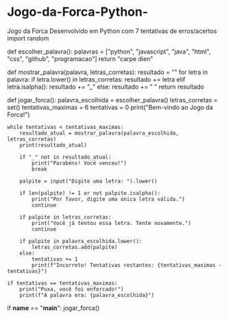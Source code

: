 # Jogo-da-Forca-Python-
Jogo da Forca Desenvolvido em Python com 7 tentativas de erros/acertos
import random

def escolher_palavra():
    palavras = ["python", "javascript", "java", "html", "css", "github", "programacao"]
    return "carpe dien"

def mostrar_palavra(palavra, letras_corretas):
    resultado = ""
    for letra in palavra:
        if letra.lower() in letras_corretas:
            resultado += letra
        elif letra.isalpha():
            resultado += "_"
        else:
            resultado += " "
    return resultado

def jogar_forca():
    palavra_escolhida = escolher_palavra()
    letras_corretas = set()
    tentativas_maximas = 6
    tentativas = 0
    print("Bem-vindo ao Jogo da Forca!")
    
    while tentativas < tentativas_maximas:
        resultado_atual = mostrar_palavra(palavra_escolhida, letras_corretas)
        print(resultado_atual)

        if "_" not in resultado_atual:
            print("Parabéns! Você venceu!")
            break

        palpite = input("Digite uma letra: ").lower()

        if len(palpite) != 1 or not palpite.isalpha():
            print("Por favor, digite uma única letra válida.")
            continue

        if palpite in letras_corretas:
            print("Você já tentou essa letra. Tente novamente.")
            continue

        if palpite in palavra_escolhida.lower():
            letras_corretas.add(palpite)
        else:
            tentativas += 1
            print(f"Incorreto! Tentativas restantes: {tentativas_maximas - tentativas}")

    if tentativas == tentativas_maximas:
        print("Puxa, você foi enforcado!")
        print(f"A palavra era: {palavra_escolhida}")

if __name__ == "__main__":
    jogar_forca()
